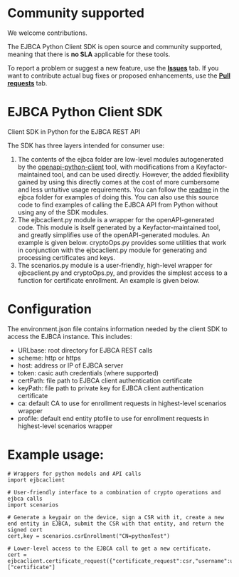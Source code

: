 # Community supported 
We welcome contributions.
 
The EJBCA Python Client SDK is open source and community supported, meaning that there is **no SLA** applicable for these tools.

To report a problem or suggest a new feature, use the **[Issues](../../issues)** tab. If you want to contribute actual bug fixes or proposed enhancements, use the **[Pull requests](../../pulls)** tab.

# EJBCA Python Client SDK
Client SDK in Python for the EJBCA REST API

The SDK has three layers intended for consumer use:
1. The contents of the ejbca folder are low-level modules autogenerated by the [openapi-python-client](https://pypi.org/project/openapi-python-client/0.6.0a4/) tool, with modifications from a Keyfactor-maintained tool, and can be used directly. However, the added flexibility gained by using this directly comes at the cost of more cumbersome and less untuitive usage requirements. You can follow the [readme](ejbca/README.md) in the ejbca folder for examples of doing this. You can also use this source code to find examples of calling the EJBCA API from Python without using any of the SDK modules.
2. The ejbcaclient.py module is a wrapper for the openAPI-generated code. This module is itself generated by a Keyfactor-maintained tool, and greatly simplifies use of the openAPI-generated modules. An example is given below. cryptoOps.py provides some utilities that work in conjunction with the ejbcaclient.py module for generating and processing certificates and keys.
3. The scenarios.py module is a user-friendly, high-level wrapper for ejbcaclient.py and cryptoOps.py, and provides the simplest access to a function for certificate enrollment. An example is given below.

# Configuration
The environment.json file contains information needed by the client SDK to access the EJBCA instance. This includes:
- URLbase: root directory for EJBCA REST calls
- scheme: http or https
- host: address or IP of EJBCA server
- token: casic auth credentials (where supported)
- certPath: file path to EJBCA client authentication certificate
- keyPath: file path to private key for EJBCA client authentication certificate
- ca: default CA to use for enrollment requests in highest-level scenarios wrapper
- profile: default end entity ptofile to use for enrollment requests in highest-level scenarios wrapper


# Example usage:
```
# Wrappers for python models and API calls
import ejbcaclient

# User-friendly interface to a combination of crypto operations and ejbca calls
import scenarios

# Generate a keypair on the device, sign a CSR with it, create a new end entity in EJBCA, submit the CSR with that entity, and return the signed cert
cert,key = scenarios.csrEnrollment("CN=pythonTest")

# Lower-level access to the EJBCA call to get a new certificate.
cert = ejbcaclient.certificate_request({"certificate_request":csr,"username":username,"password":password})["certificate"]
```
